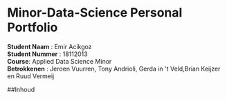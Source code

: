 # Minor-Data-Science Personal Portfolio

**Student Naam** : Emir Acikgoz  
**Student Nummer** : 18112013  
**Course**: Applied Data Science Minor  
**Betrokkenen** : Jeroen Vuurren, Tony Andrioli, Gerda in 't Veld,Brian Keijzer en Ruud Vermeij  

##Inhoud

#
